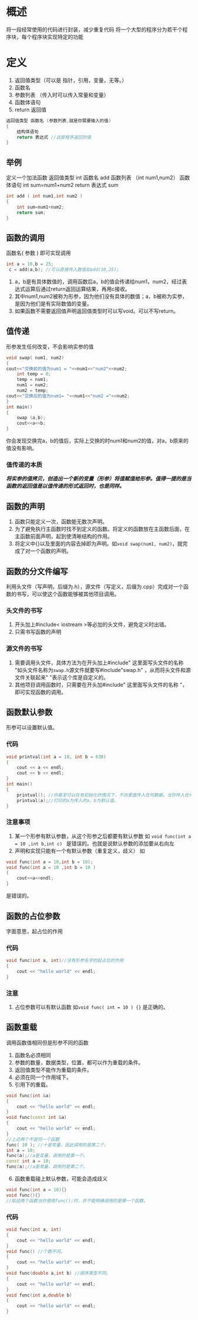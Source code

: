 # 概述
将一段经常使用的代码进行封装，减少重复代码
将一个大型的程序分为若干个程序块，每个程序块实现特定的功能

# 定义
1. 返回值类型（可以是 指针，引用，变量，无等。）
2. 函数名
3. 参数列表 （传入时可以传入常量和变量）
4. 函数体语句
5. return 返回值
```c++
返回值类型 函数名 (参数列表,就是你需要输入的值)
{
    结构体语句
    return 表达式 //这是程序返回的值
}
```
## 举例
定义一个加法函数
返回值类型 int
函数名 add
函数列表 （int num1,num2）
函数体语句 int sum=num1+num2
return 表达式 sum

```c++
int add ( int num1,int num2 )
{
    int sum=num1+num2;
    return sum;
}
```
## 函数的调用
函数名( 参数 ) 即可实现调用
```c++
int a = 10,b = 25;
 c = add(a,b); //可以直接传入数值如add(10,25);
```
1. a，b是有具体数值的，调用函数后a，b的值会传递给num1，num2，经过表达式运算后通过return返回运算结果，再用c接收。
2. 其中num1,num2被称为形参，因为他们没有具体的数值；a，b被称为实参，是因为他们是有实际数值的变量。
3. 如果函数不需要返回值声明返回值类型时可以写void。可以不写return。

## 值传递
形参发生任何改变，不会影响实参的值
```c++
void swap( num1, num2)
{
cout<<"交换前的值为num1 = "<<num1<<"num2"<<num2;
    int temp = 0;
    temp = num1;
    num1 = num2;
    num2 = temp;
cout<<"交换后的值为num1= "<<num1<<"num2 ="<<num2;
}
int main()
{
    swap (a,b);
    cout<<a<<b;
}
```
你会发现交换完a，b的值后，实际上交换的时num1和num2的值，对a，b原来的值没有影响。
### 值传递的本质
***将实参的值拷贝，创造出一个新的变量（形参）将值赋值给形参。值得一提的是当函数的返回值是以值传递的形式返回时，也是同样。*** 

## 函数的声明
1. 函数只能定义一次，函数能无数次声明。
2. 为了避免执行主函数时找不到定义的函数。将定义的函数放在主函数后面，在主函数前面声明，起到使清晰结构的作用。
3. 将定义中{}以及里面的内容去掉即为声明。如``void swap(num1, num2)``，就完成了对一个函数的声明。
## 函数的分文件编写
利用头文件（写声明，后缀为.h），源文件（写定义，后缀为.cpp）完成对一个函数的书写，可以使这个函数能够被其他项目调用。
### 头文件的书写
1. 开头加上#include< iostream >等必加的头文件，避免定义时出错。
2. 只需书写函数的声明

### 源文件的书写
1. 需要调用头文件，具体方法为在开头加上#include" 这里面写头文件的名称 "如头文件名称为``swap.h``源文件就要写#include"swap.h" ，从而将头文件和源文件关联起来" "表示这个库是自定义的。
2. 其他项目调用函数时，只需要在开头加#include" 这里面写头文件的名称 "，即可实现函数的调用。

## 函数默认参数

形参可以设置默认值。
### 代码
```c++
void printval(int a = 10, int b = 638)
{
	cout << a << endl;
	cout << b << endl;
}
int main()
{
	printval(); //你甚至可以在有初始化的情况下，不向里面传入任何数据。当你传入任何数据，将覆盖初始值。
    printval(a);//打印的a为传入的a，b为默认值。
}
```
### 注意事项
1. 某一个形参有默认参数，从这个形参之后都要有默认参数 如
``void func(int a = 10 ,int b,int c) `` 是错误的。也就是说默认参数的添加要从右向左
2. 声明和实现只能有一个有默认参数（重复定义，歧义） 如
``` c++
void func(int a = 10,int b = 10);
void func(int a = 10 ,int b = 10 )
{
    cout<<a<<endl;
}
```
是错误的。
## 函数的占位参数
字面意思，起占位的作用
### 代码
``` c++
void func(int a, int)//没有形参名字的起占位的作用
{
	cout << "hello world" << endl;
}
```
### 注意
1. 占位参数可以有默认函数 如``void func( int = 10 ) {}`` 是正确的。

## 函数重载
调用函数值相同但是形参不同的函数
1. 函数名必须相同
2. 参数的数量，数据类型，位置，都可以作为重载的条件。
3. 返回值类型不能作为重载的条件。
4. 必须在同一个作用域下。
5. 引用下的重载。
```c++
void func(int &a)
{
	cout << "hello world" << endl;
}
void func(const int &a)
{
	cout << "hello world" << endl;
}
//上述两个不是同一个函数
func( 10 ); //十是常量，因此调用的是第二个。
int a = 10;
func(a);//a是变量，调用的是第一个。
const int a = 10;
func(a);//a是常量，调用的是第二个。
```
6. 函数重载碰上默认参数，可能会造成歧义
``` c++
void func(int a = 10){}
void func(){}
//如这两个函数当你使用func();时，并不能明确调用的是哪一个函数。
```
### 代码
```c++
void func(int a, int)
{
	cout << "hello world" << endl;
}
void func() //个数不同。
{
	cout << "hello world" << endl;
}
void func(double a,int b) //顺序类型不同。
{
	cout << "hello world" << endl;
}
void func(int a,double b)
{
	cout << "hello world" << endl;
}
```
